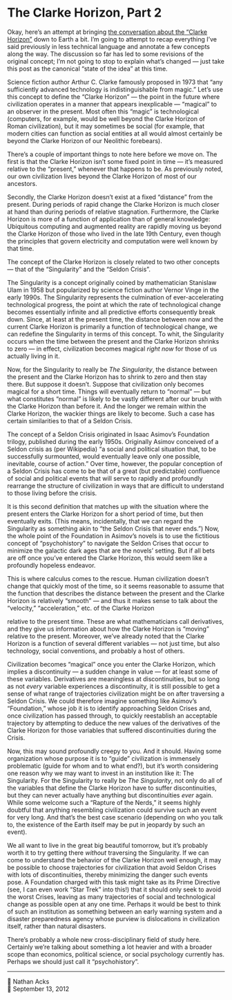 # The Clarke Horizon, Part 2

Okay, here’s an attempt at bringing [the conversation about the “Clarke Horizon”](2012-09-12-the-clarke-horizon-part-1.md) down to Earth a bit. I’m going to attempt to recap everything I’ve said previously in less technical language and annotate a few concepts along the way. The discussion so far has led to some revisions of the original concept; I’m not going to stop to explain what’s changed — just take this post as the canonical “state of the idea” at this time.

Science fiction author Arthur C. Clarke famously proposed in 1973 that “any sufficiently advanced technology is indistinguishable from magic.” Let’s use this concept to define the “Clarke Horizon” — the point in the future where civilization operates in a manner that appears inexplicable — “magical” to an observer in the present. Most often this “magic” is technological (computers, for example, would be well beyond the Clarke Horizon of Roman civilization), but it may sometimes be social (for example, that modern cities can function as social entities at all would almost certainly be beyond the Clarke Horizon of our Neolithic forebears).

There’s a couple of important things to note here before we move on. The first is that the Clarke Horizon isn’t some fixed point in time — it’s measured relative to the “present,” whenever that happens to be. As previously noted, our own civilization lives beyond the Clarke Horizon of most of our ancestors.

Secondly, the Clarke Horizon doesn’t exist at a fixed “distance” from the present. During periods of rapid change the Clarke Horizon is much closer at hand than during periods of relative stagnation. Furthermore, the Clarke Horizon is more of a function of application than of general knowledge: Ubiquitous computing and augmented reality are rapidly moving us beyond the Clarke Horizon of those who lived in the late 19th Century, even though the principles that govern electricity and computation were well known by that time.

The concept of the Clarke Horizon is closely related to two other concepts — that of the “Singularity” and the “Seldon Crisis”.

The Singularity is a concept originally coined by mathematician Stanislaw Ulam in 1958 but popularized by science fiction author Vernor Vinge in the early 1990s. The Singularity represents the culmination of ever-accelerating technological progress, the point at which the rate of technological change becomes essentially infinite and all predictive efforts consequently break down. Since, at least at the present time, the distance between now and the current Clarke Horizon is primarily a function of technological change, we can redefine the Singularity in terms of this concept. To whit, the Singularity occurs when the time between the present and the Clarke Horizon shrinks to zero — in effect, civilization becomes magical *right now* for those of us actually living in it.

Now, for the Singularity to really be *The Singularity*, the distance between the present and the Clarke Horizon has to shrink to zero and then stay there. But suppose it doesn’t. Suppose that civilization only becomes magical for a short time. Things will eventually return to “normal” — but what constitutes “normal” is likely to be vastly different after our brush with the Clarke Horizon than before it. And the longer we remain within the Clarke Horizon, the wackier things are likely to become. Such a case has certain similarities to that of a Seldon Crisis.

The concept of a Seldon Crisis originated in Isaac Asimov’s Foundation trilogy, published during the early 1950s. Originally Asimov conceived of a Seldon crisis as (per Wikipedia) “a social and political situation that, to be successfully surmounted, would eventually leave only one possible, inevitable, course of action.” Over time, however, the popular conception of a Seldon Crisis has come to be that of a great (but predictable) confluence of social and political events that will serve to rapidly and profoundly rearrange the structure of civilization in ways that are difficult to understand to those living before the crisis.

It is this second definition that matches up with the situation where the present enters the Clarke Horizon for a short period of time, but then eventually exits. (This means, incidentally, that we can regard the Singularity as something akin to “the Seldon Crisis that never ends.”) Now, the whole point of the Foundation in Asimov’s novels is to use the fictitious concept of “psychohistory” to navigate the Seldon Crises that occur to minimize the galactic dark ages that are the novels’ setting. But if all bets are off once you’ve entered the Clarke Horizon, this would seem like a profoundly hopeless endeavor.

This is where calculus comes to the rescue. Human civilization doesn’t change that quickly most of the time, so it seems reasonable to assume that the function that describes the distance between the present and the Clarke Horizon is relatively “smooth” — and thus it makes sense to talk about the “velocity,” “acceleration,” etc. of the Clarke Horizon

relative to the present time. These are what mathematicians call derivatives, and they give us information about how the Clarke Horizon is “moving” relative to the present. Moreover, we’ve already noted that the Clarke Horizon is a function of several different variables — not just time, but also technology, social conventions, and probably a host of others.

Civilization becomes “magical” once you enter the Clarke Horizon, which implies a discontinuity — a sudden change in value — for at least some of these variables. Derivatives are meaningless at discontinuities, but so long as not *every* variable experiences a discontinuity, it is still possible to get a sense of what range of trajectories civilization might be on after traversing a Seldon Crisis. We could therefore imagine something like Asimov’s “Foundation,” whose job it is to identify approaching Seldon Crises and, once civilization has passed through, to quickly reestablish an acceptable trajectory by attempting to deduce the new values of the derivatives of the Clarke Horizon for those variables that suffered discontinuities during the Crisis.

Now, this may sound profoundly creepy to you. And it should. Having some organization whose purpose it is to “guide” civilization is immensely problematic (guide for whom and to what end?), but it’s worth considering one reason why we may want to invest in an institution like it: The Singularity. For the Singularity to really be *The Singularity*, not only do all of the variables that define the Clarke Horizon have to suffer discontinuities, but they can never actually have anything but discontinuities *ever* again. While some welcome such a “Rapture of the Nerds,” it seems highly doubtful that anything resembling civilization could survive such an event for very long. And that’s the best case scenario (depending on who you talk to, the existence of the Earth itself may be put in jeopardy by such an event).

We all want to live in the great big beautiful tomorrow, but it’s probably worth it to try getting there *without* traversing the Singularity. If we can come to understand the behavior of the Clarke Horizon well enough, it may be possible to choose trajectories for civilization that avoid Seldon Crises with lots of discontinuities, thereby minimizing the danger such events pose. A Foundation charged with this task might take as its Prime Directive (see, I can even work “Star Trek” into this!) that it should only seek to avoid the worst Crises, leaving as many trajectories of social and technological change as possible open at any one time. Perhaps it would be best to think of such an institution as something between an early warning system and a disaster preparedness agency whose purview is dislocations in civilization itself, rather than natural disasters.

There’s probably a whole new cross-disciplinary field of study here. Certainly we’re talking about something a lot heavier and with a broader scope than economics, political science, or social psychology currently has. Perhaps we should just call it “psychohistory”.

- - - -

<span aria-hidden="true">👤</span> Nathan Acks  
<span aria-hidden="true">📅</span> September 13, 2012
